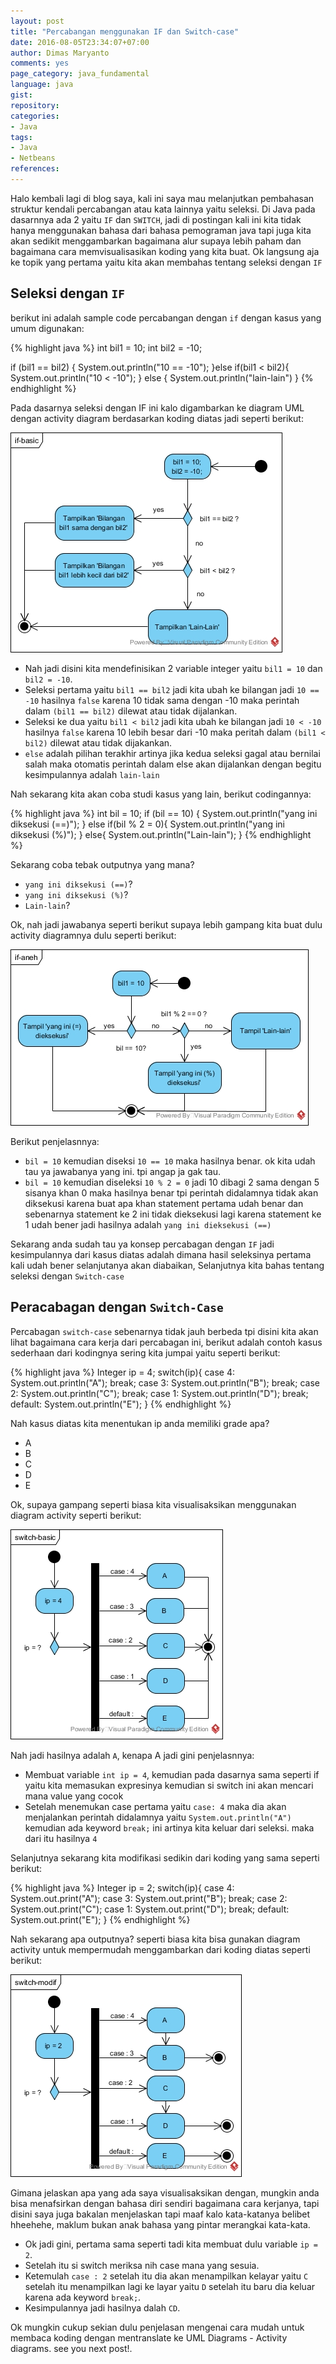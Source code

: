 ```yaml
---
layout: post
title: "Percabangan menggunakan IF dan Switch-case"
date: 2016-08-05T23:34:07+07:00
author: Dimas Maryanto
comments: yes
page_category: java_fundamental
language: java
gist:
repository:
categories:
- Java
tags:
- Java
- Netbeans
references:
---
```


Halo kembali lagi di blog saya, kali ini saya mau melanjutkan pembahasan struktur kendali percabangan atau kata lainnya yaitu seleksi. Di Java pada dasarnnya ada 2 yaitu ```IF``` dan ```SWITCH```, jadi di postingan kali ini kita tidak hanya menggunakan bahasa dari bahasa pemograman java tapi juga kita akan sedikit menggambarkan bagaimana alur supaya lebih paham dan bagaimana cara memvisualisasikan koding yang kita buat. Ok langsung aja ke topik yang pertama yaitu kita akan membahas tentang seleksi dengan ```IF```

<!--more-->

## Seleksi dengan ```IF```

berikut ini adalah sample code percabangan dengan ```if``` dengan kasus yang umum digunakan:

{% highlight java %}
int bil1 = 10;
int bil2 = -10;

if (bil1 == bil2) {
  System.out.println("10 == -10");
}else if(bil1 < bil2){
  System.out.println("10 < -10");
} else {
  System.out.println("lain-lain")
}
{% endhighlight %}

Pada dasarnya seleksi dengan IF ini kalo digambarkan ke diagram UML dengan activity diagram berdasarkan koding diatas jadi seperti berikut:

![Basic IF](/images/2016-08/java-selection/if-basic.jpg)

* Nah jadi disini kita mendefinisikan 2 variable integer yaitu ```bil1 = 10``` dan ```bil2 = -10```.
* Seleksi pertama yaitu ```bil1 == bil2``` jadi kita ubah ke bilangan jadi ```10 == -10``` hasilnya ```false``` karena 10 tidak sama dengan -10 maka perintah dalam ```(bil1 == bil2)``` dilewat atau tidak dijalankan.
* Seleksi ke dua yaitu ```bil1 < bil2``` jadi kita ubah ke bilangan jadi ```10 < -10``` hasilnya ```false``` karena 10 lebih besar dari -10 maka peritah dalam ```(bil1 < bil2)``` dilewat atau tidak dijakankan.
* ```else``` adalah pilihan terakhir artinya jika kedua seleksi gagal atau bernilai salah maka otomatis perintah dalam else akan dijalankan dengan begitu kesimpulannya adalah ```lain-lain```

Nah sekarang kita akan coba studi kasus yang lain, berikut codingannya:

{% highlight java %}
int bil = 10;
if (bil == 10) {
  System.out.println("yang ini diksekusi (==)");
} else if(bil % 2 = 0){
  System.out.println("yang ini diksekusi (%)");
} else{
  System.out.println("Lain-lain");
}
{% endhighlight %}

Sekarang coba tebak outputnya yang mana?

* ```yang ini diksekusi (==)```?
* ```yang ini diksekusi (%)```?
* ```Lain-lain```?

Ok, nah jadi jawabanya seperti berikut supaya lebih gampang kita buat dulu activity diagramnya dulu seperti berikut:

![IF yang aneh](/images/2016-08/java-selection/if-aneh.jpg)

Berikut penjelasnnya:

* ```bil = 10``` kemudian diseksi ```10 == 10``` maka hasilnya benar. ok kita udah tau ya jawabanya yang ini. tpi angap ja gak tau.
* ```bil = 10``` kemudian diseleksi ```10 % 2 = 0``` jadi 10 dibagi 2 sama dengan 5 sisanya khan 0 maka hasilnya benar tpi perintah didalamnya tidak akan diksekusi karena buat apa khan statement pertama udah benar dan sebenarnya statement ke 2 ini tidak dieksekusi lagi karena statement ke 1 udah bener jadi hasilnya adalah ```yang ini dieksekusi (==)```

Sekarang anda sudah tau ya konsep percabagan dengan ```IF``` jadi kesimpulannya dari kasus diatas adalah dimana hasil seleksinya pertama kali udah bener selanjutanya akan diabaikan, Selanjutnya kita bahas tentang seleksi dengan ```Switch-case```

## Peracabagan dengan ```Switch-Case```

Percabagan ```switch-case``` sebenarnya tidak jauh berbeda tpi disini kita akan lihat bagaimana cara kerja dari percabagan ini, berikut adalah contoh kasus sederhaan dari kodingnya sering kita jumpai yaitu seperti berikut:

{% highlight java %}
Integer ip = 4;
switch(ip){
  case 4: System.out.println("A"); break;
  case 3: System.out.println("B"); break;
  case 2: System.out.println("C"); break;
  case 1: System.out.println("D"); break;
  default: System.out.println("E");
}
{% endhighlight %}

Nah kasus diatas kita menentukan ip anda memiliki grade apa?

* A
* B
* C
* D
* E

Ok, supaya gampang seperti biasa kita visualisaksikan menggunakan diagram activity seperti berikut:

![Normal switch-case](/images/2016-08/java-selection/switch-basic.jpg)


Nah jadi hasilnya adalah ```A```, kenapa A jadi gini penjelasnnya:

* Membuat variable ```int ip = 4```, kemudian pada dasarnya sama seperti if yaitu kita memasukan expresinya kemudian si switch ini akan mencari mana value yang cocok
* Setelah menemukan case pertama yaitu ```case: 4``` maka dia akan menjalankan perintah didalamnya yaitu ```System.out.println("A")``` kemudian ada keyword ```break;``` ini artinya kita keluar dari seleksi. maka dari itu hasilnya ```4```

Selanjutnya sekarang kita modifikasi sedikin dari koding yang sama seperti berikut:

{% highlight java %}
Integer ip = 2;
switch(ip){
  case 4: System.out.print("A");
  case 3: System.out.print("B"); break;
  case 2: System.out.print("C");
  case 1: System.out.print("D"); break;
  default: System.out.print("E");
}
{% endhighlight %}

Nah sekarang apa outputnya? seperti biasa kita bisa gunakan diagram activity untuk mempermudah menggambarkan dari koding diatas seperti berikut:

![Switch Modif](/images/2016-08/java-selection/switch-modif.jpg)

Gimana jelaskan apa yang ada saya visualisaksikan dengan, mungkin anda bisa menafsirkan dengan bahasa diri sendiri bagaimana cara kerjanya, tapi disini saya juga bakalan menjelaskan tapi maaf kalo kata-katanya belibet hheehehe, maklum bukan anak bahasa yang pintar merangkai kata-kata.

* Ok jadi gini, pertama sama seperti tadi kita membuat dulu variable ```ip = 2```.
* Setelah itu si switch meriksa nih case mana yang sesuia.
* Ketemulah ```case : 2``` setelah itu dia akan menampilkan kelayar yaitu ```C``` setelah itu menampilkan lagi ke layar yaitu ```D``` setelah itu baru dia keluar karena ada keyword ```break;```.
* Kesimpulannya jadi hasilnya dalah ```CD```.

Ok mungkin cukup sekian dulu penjelasan mengenai cara mudah untuk membaca koding dengan mentranslate ke UML Diagrams - Activity diagrams. see you next post!.
